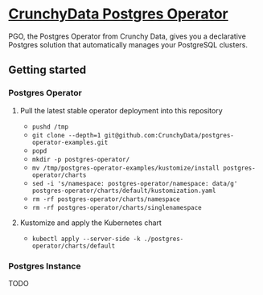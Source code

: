 
# [CrunchyData Postgres Operator](https://access.crunchydata.com/documentation/postgres-operator/v5/)

PGO, the Postgres Operator from Crunchy Data, gives you a declarative Postgres solution that automatically manages your PostgreSQL clusters.

## Getting started

### Postgres Operator

1. Pull the latest stable operator deployment into this repository
    - `pushd /tmp`
    - `git clone --depth=1 git@github.com:CrunchyData/postgres-operator-examples.git`
    - `popd`
    - `mkdir -p postgres-operator/`
    - `mv /tmp/postgres-operator-examples/kustomize/install postgres-operator/charts`
    - `sed -i 's/namespace: postgres-operator/namespace: data/g' postgres-operator/charts/default/kustomization.yaml`
    - `rm -rf postgres-operator/charts/namespace`
    - `rm -rf postgres-operator/charts/singlenamespace`

2. Kustomize and apply the Kubernetes chart
    - `kubectl apply --server-side -k ./postgres-operator/charts/default`

### Postgres Instance

TODO
